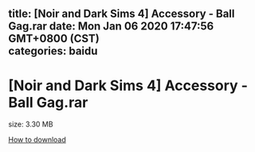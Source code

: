 
title: [Noir and Dark Sims 4] Accessory - Ball Gag.rar
date: Mon Jan 06 2020 17:47:56 GMT+0800 (CST)    
categories: baidu
---

# [Noir and Dark Sims 4] Accessory - Ball Gag.rar
size: 3.30 MB
 
 

[How to download](https://bpcam.bemobtrk.com/go/2ceec3aa-1ca2-46d6-b9ff-aaa5c184517c?jno=766)